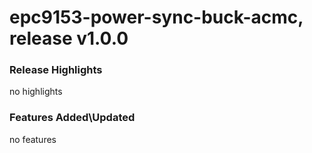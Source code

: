 # epc9153-power-sync-buck-acmc, release v1.0.0

### Release Highlights
no highlights


### Features Added\Updated
no features


